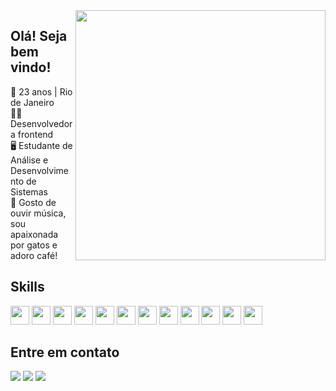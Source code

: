 <img align="right" width="400px" src="https://github.com/endioliveira/endioliveira/assets/100172961/a4813547-2616-4094-b6ed-d3c16b906c14">
<h2>Olá! Seja bem vindo!</h2>

🌺 23 anos | Rio de Janeiro <br>
👩‍💻 Desenvolvedora frontend <br>
🖥️ Estudante de Análise e Desenvolvimento de Sistemas <br>
💖 Gosto de ouvir música, sou apaixonada por gatos e adoro café! 

<h2>Skills</h2>
<img src="https://github.com/endioliveira/endioliveira/assets/100172961/6bff50a9-6756-472f-b224-7542b390b2db" width="30px" height="30px">
<img src="https://github.com/endioliveira/endioliveira/assets/100172961/500677dc-145d-49cc-b1bc-c0328f0429c0" width="30px" height="30px">
<img src="https://github.com/endioliveira/endioliveira/assets/100172961/7238ec30-7f06-4be9-a38f-e63d69793f74" width="30px" height="30px">
<img src="https://github.com/endioliveira/endioliveira/assets/100172961/d55fcc9e-c208-4db3-8454-5bfe4de58ad9" width="30px" height="30px">
<img src="https://github.com/endioliveira/endioliveira/assets/100172961/83ebad0a-27f9-469a-a5b6-8e1b83439a5d" width="30px" height="30px">
<img src="https://github.com/endioliveira/endioliveira/assets/100172961/dda1e19b-76d9-433c-bdbf-1770b363a434" width="30px" height="30px">
<img src="https://github.com/endioliveira/endioliveira/assets/100172961/3104c2b5-21ef-41e5-9306-d5b8a8375e39" width="30px" height="30px">
<img src="https://github.com/endioliveira/endioliveira/assets/100172961/5127b3e5-9c4f-48a0-b56f-39ce7ef74ff8" width="30px" height="30px">
<img src="https://github.com/endioliveira/endioliveira/assets/100172961/fbc88724-f667-4473-a240-d776fa193b59" width="30px" height="30px">
<img src="https://github.com/endioliveira/endioliveira/assets/100172961/27ea6616-6916-4bd4-8865-270b39b8c5e6" width="30px" height="30px">
<img src="https://github.com/endioliveira/endioliveira/assets/100172961/1de2dd83-5889-4ea8-9830-d29351aa82e8" width="30px" height="30px">
<img src="https://github.com/endioliveira/endioliveira/assets/100172961/c027e684-3325-4d0b-b622-bbce6a2abe0f" width="30px" height="30px">

<br>

<h2>Entre em contato</h2>
<a href="https://www.instagram.com/medeiros_eo/" target="_blank"><img src="https://img.shields.io/badge/Instagram-E4405F.svg?style=for-the-badge&logo=Instagram&logoColor=white"></a>
<a href="https://www.linkedin.com/in/endioliveira/" target="_blank"><img src="https://img.shields.io/badge/LinkedIn-0077B5?style=for-the-badge&logo=linkedin&logoColor=white"></a>
<a href="mailto:eomedeiros21@gmail.com"><img src="https://img.shields.io/badge/Gmail-D14836?style=for-the-badge&logo=gmail&logoColor=white" target="_blank"></a>



